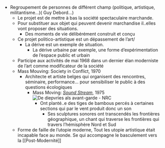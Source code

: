 - Regroupement de personnes de différent champ (politique, artistique, militantisme…)( Guy Debord...)
	- Le projet est de mettre à bas la société spectaculaire marchande.
	- Pour substituer aux objet qui peuvent devenir marchandise il..elles vont proposer des situations.
		- Des moments de vie délibérément construit et conçu
	- Ce projet politico-artistique est un dépassement de l’art/
		- La dérive est un exemple de situation.
			- La dérive urbaine par exemple, une forme d’expérimentation de l’espace public et urbain
	- Participe aux activités de mai 1968 dans un dernier élan moderniste de l’art comme modificateur de la société
	- Mass Mouving: Society in Conflict, 1970
		- Architecte et artiste belges qui organisent des rencontres, séminaire, performance... pour sensibiliser le public à des questions écologiques
			- Mass Moving: [*Sound Stream*](https://www.muhka.be/fr/programme/detail/1580-mass-and-individual-moving), 1975 ![De diepvries als avant-garde - NRC](https://images.nrc.nl/cB5ajd9S2QYm4y4WZteH6CqsPbE=/1280x/filters:no_upscale()/s3/tark/NH/201002/19/1254196.jpg)
				- Ont planté..e des tiges de bambous percés à certaines sections qui par le vent produit donc un son
					- Ses sculptures sonores ont transcendés les frontières géographique, un chant qui traverse les frontières qui travers l’hémisphère Nord et Sud
	- Forme de faille de l’utopie moderne, Tout les utopie artistique était incapable face au monde. Se qui accompagne le basculement vers la [[Post-Modernité]]